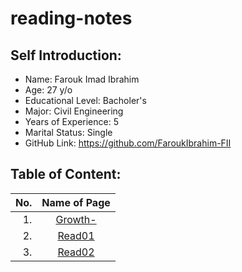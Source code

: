 # reading-notes

## Self Introduction:
* Name: Farouk Imad Ibrahim
* Age: 27 y/o
* Educational Level: Bacholer's 
* Major: Civil Engineering
* Years of Experience: 5
* Marital Status: Single
* GitHub Link: https://github.com/FaroukIbrahim-FII

## Table of Content:

|No.|Name of Page|
|--:|:------:|
|1.|[Growth-](https://faroukibrahim-fii.github.io/reading-notes/Growth)|
|2.|[Read01](https://faroukibrahim-fii.github.io/reading-notes/Read01)|
|3.|[Read02](https://faroukibrahim-fii.github.io/reading-notes/Read02)|

